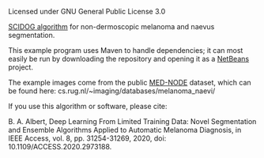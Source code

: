 Licensed under GNU General Public License 3.0

[SCIDOG algorithm](https://doi.org/10.1109/ACCESS.2020.2973188) for non-dermoscopic melanoma and naevus segmentation. 

This example program uses Maven to handle dependencies; it can most easily be run by downloading the repository and opening it as a [NetBeans](https://netbeans.apache.org) project.

The example images come from the public [MED-NODE](https://doi.org/10.1016/j.eswa.2015.04.034) dataset, which can be found here: cs.rug.nl/~imaging/databases/melanoma_naevi/

If you use this algorithm or software, please cite:

B. A. Albert, Deep Learning From Limited Training Data: Novel Segmentation and Ensemble Algorithms Applied to Automatic Melanoma Diagnosis, in IEEE Access, vol. 8, pp. 31254-31269, 2020, doi: 10.1109/ACCESS.2020.2973188.

